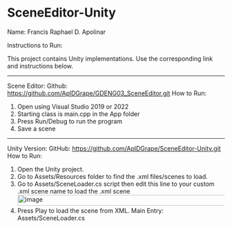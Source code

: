 # SceneEditor-Unity

Name: Francis Raphael D. Apolinar

Instructions to Run:

This project contains Unity implementations. Use the corresponding link and instructions below.

---------------------------------------

Scene Editor:
Github: https://github.com/AplDGrape/GDENG03_SceneEditor.git
How to Run:
1. Open using Visual Studio 2019 or 2022
2. Starting class is main.cpp in the App folder
3. Press Run/Debug to run the program
4. Save a scene

---------------------------------------

Unity Version:
GitHub: https://github.com/AplDGrape/SceneEditor-Unity.git
How to Run:
1. Open the Unity project.
2. Go to Assets/Resources folder to find the .xml files/scenes to load.
3. Go to Assets/SceneLoader.cs script then edit this line to your custom .xml scene name to load the .xml scene 
   <img width="613" height="25" alt="image" src="https://github.com/user-attachments/assets/a3514df2-dee2-4d2c-b5a7-bc754abdc036" />
4. Press Play to load the scene from XML.
Main Entry: Assets/SceneLoader.cs
